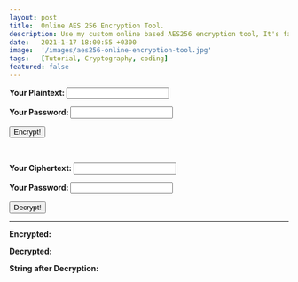 ```yaml
---
layout: post
title:  Online AES 256 Encryption Tool.
description: Use my custom online based AES256 encryption tool, It's fast and easy!
date:   2021-1-17 18:00:55 +0300
image:  '/images/aes256-online-encryption-tool.jpg'
tags:   [Tutorial, Cryptography, coding]
featured: false
---
```


<strong><label>Your Plaintext: </label></strong>
<input type="text" id="demo0">

<strong><label>Your Password: </label></strong>
<input type="text" id="demo">

<button onclick="submitDetails()">Encrypt!</button>

<br>

<strong><label>Your Ciphertext: </label></strong>
<input type="text" id="cipher">

<strong><label>Your Password: </label></strong>
<input type="text" id="pass">

<button onclick="submitDetails2()">Decrypt!</button>

<hr>

<strong><label>Encrypted:</label></strong>
<span id="demo1"></span>

<strong><label>Decrypted:</label></strong>
<span id="demo2"></span>

<strong><label>String after Decryption:</label></strong>
<span id="demo3"></span>

  <br>

<script src="https://cdnjs.cloudflare.com/ajax/libs/crypto-js/3.1.2/rollups/aes.js"></script>
<script>

function submitDetails() {

    var myString = document.getElementById("demo0").value;
    var myPassword = document.getElementById("demo").value;

    var encrypted = CryptoJS.AES.encrypt(myString, myPassword);
    var decrypted = CryptoJS.AES.decrypt(encrypted, myPassword);

    document.getElementById("demo1").innerHTML = encrypted;
    document.getElementById("demo2").innerHTML = decrypted;
    document.getElementById("demo3").innerHTML = decrypted.toString(CryptoJS.enc.Utf8);

}

function submitDetails2() {

    var cipherText = document.getElementById("cipher").value;
    var pass = document.getElementById("pass").value;

    var decrypted = CryptoJS.AES.decrypt(cipherText, pass);

    document.getElementById("demo1").innerHTML = "---";
    document.getElementById("demo2").innerHTML = decrypted;
    document.getElementById("demo3").innerHTML = decrypted.toString(CryptoJS.enc.Utf8);

}

</script>

